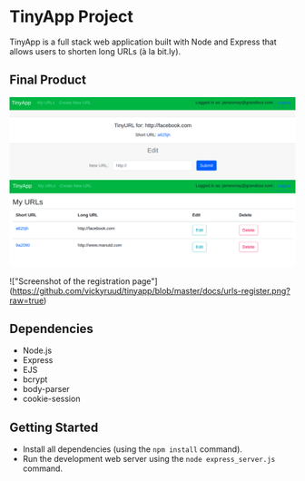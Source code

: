 # TinyApp Project

TinyApp is a full stack web application built with Node and Express that allows users to shorten long URLs (à la bit.ly).

## Final Product

!["Screenshot of the edit page"](https://github.com/vickyruud/tinyapp/blob/master/docs/urls-editpage.png?raw=true)
!["Screenshot of the urls page"](https://github.com/vickyruud/tinyapp/blob/master/docs/urls-page.png?raw=true)

!["Screenshot of the registration page"] (https://github.com/vickyruud/tinyapp/blob/master/docs/urls-register.png?raw=true)

## Dependencies

- Node.js
- Express
- EJS
- bcrypt
- body-parser
- cookie-session

## Getting Started

- Install all dependencies (using the `npm install` command).
- Run the development web server using the `node express_server.js` command.